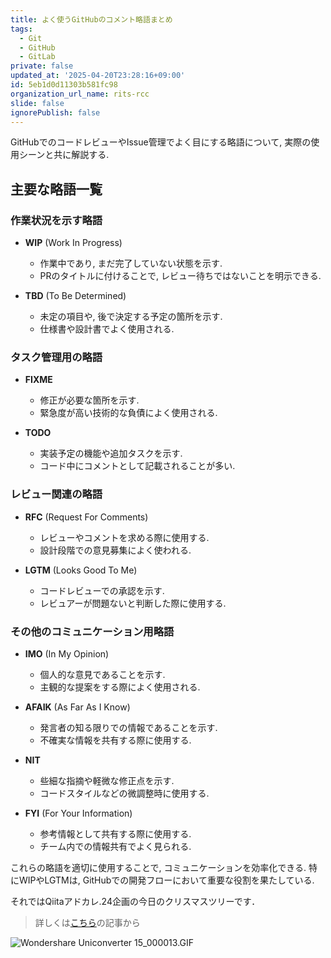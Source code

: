 ```yaml
---
title: よく使うGitHubのコメント略語まとめ
tags:
  - Git
  - GitHub
  - GitLab
private: false
updated_at: '2025-04-20T23:28:16+09:00'
id: 5eb1d0d11303b581fc98
organization_url_name: rits-rcc
slide: false
ignorePublish: false
---
```

GitHubでのコードレビューやIssue管理でよく目にする略語について, 実際の使用シーンと共に解説する.

## 主要な略語一覧

### 作業状況を示す略語

- **WIP** (Work In Progress)
  - 作業中であり, まだ完了していない状態を示す.
  - PRのタイトルに付けることで, レビュー待ちではないことを明示できる.

- **TBD** (To Be Determined)
  - 未定の項目や, 後で決定する予定の箇所を示す.
  - 仕様書や設計書でよく使用される.

### タスク管理用の略語

- **FIXME**
  - 修正が必要な箇所を示す.
  - 緊急度が高い技術的な負債によく使用される.

- **TODO**
  - 実装予定の機能や追加タスクを示す.
  - コード中にコメントとして記載されることが多い.

### レビュー関連の略語

- **RFC** (Request For Comments)
  - レビューやコメントを求める際に使用する.
  - 設計段階での意見募集によく使われる.

- **LGTM** (Looks Good To Me)
  - コードレビューでの承認を示す.
  - レビュアーが問題ないと判断した際に使用する.

### その他のコミュニケーション用略語

- **IMO** (In My Opinion)
  - 個人的な意見であることを示す.
  - 主観的な提案をする際によく使用される.

- **AFAIK** (As Far As I Know)
  - 発言者の知る限りでの情報であることを示す.
  - 不確実な情報を共有する際に使用する.

- **NIT**
  - 些細な指摘や軽微な修正点を示す.
  - コードスタイルなどの微調整時に使用する.

- **FYI** (For Your Information)
  - 参考情報として共有する際に使用する.
  - チーム内での情報共有でよく見られる.


これらの略語を適切に使用することで, コミュニケーションを効率化できる. 特にWIPやLGTMは, GitHubでの開発フローにおいて重要な役割を果たしている.

それではQiitaアドカレ.24企画の今日のクリスマスツリーです．

> 詳しくは[こちら](https://qiita.com/JavaLangRuntimeException/items/1f4a6febf957f522ba45)の記事から

![Wondershare Uniconverter 15_000013.GIF](https://qiita-image-store.s3.ap-northeast-1.amazonaws.com/0/3757442/09dcf42c-e858-ce0c-5255-4aabace9e7e2.gif)
